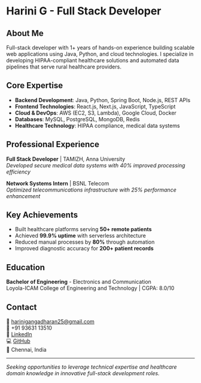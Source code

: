 # Harini G - Full Stack Developer

## About Me

Full-stack developer with 1+ years of hands-on experience building scalable web applications using Java, Python, and cloud technologies. I specialize in developing HIPAA-compliant healthcare solutions and automated data pipelines that serve rural healthcare providers.

## Core Expertise

- **Backend Development**: Java, Python, Spring Boot, Node.js, REST APIs
- **Frontend Technologies**: React.js, Next.js, JavaScript, TypeScript
- **Cloud & DevOps**: AWS (EC2, S3, Lambda), Google Cloud, Docker
- **Databases**: MySQL, PostgreSQL, MongoDB, Redis
- **Healthcare Technology**: HIPAA compliance, medical data systems

## Professional Experience

**Full Stack Developer** | TAMIZH, Anna University  
*Developed secure medical data systems with 40% improved processing efficiency*

**Network Systems Intern** | BSNL Telecom  
*Optimized telecommunications infrastructure with 25% performance enhancement*

## Key Achievements

- Built healthcare platforms serving **50+ remote patients**
- Achieved **99.9% uptime** with serverless architecture
- Reduced manual processes by **80%** through automation
- Improved diagnostic accuracy for **200+ patient records**

## Education

**Bachelor of Engineering** - Electronics and Communication  
Loyola-ICAM College of Engineering and Technology | CGPA: 8.0/10

## Contact

📧 harinigangadharan25@gmail.com  
📱 +91 93631 13510  
🔗 [LinkedIn](https://linkedin.com/in/harini-g)  
💻 [GitHub](https://github.com/harini-ganga)  
📍 Chennai, India

---

*Seeking opportunities to leverage technical expertise and healthcare domain knowledge in innovative full-stack development roles.*